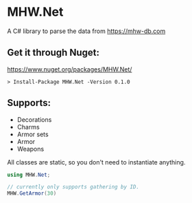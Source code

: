 # MHW.Net
A C# library to parse the data from https://mhw-db.com

## Get it through Nuget:
https://www.nuget.org/packages/MHW.Net/

`> Install-Package MHW.Net -Version 0.1.0`

## Supports:
- Decorations
- Charms
- Armor sets
- Armor
- Weapons

All classes are static, so you don't need to instantiate anything.
```cs
using MHW.Net;

// currently only supports gathering by ID.
MHW.GetArmor(30)
```

